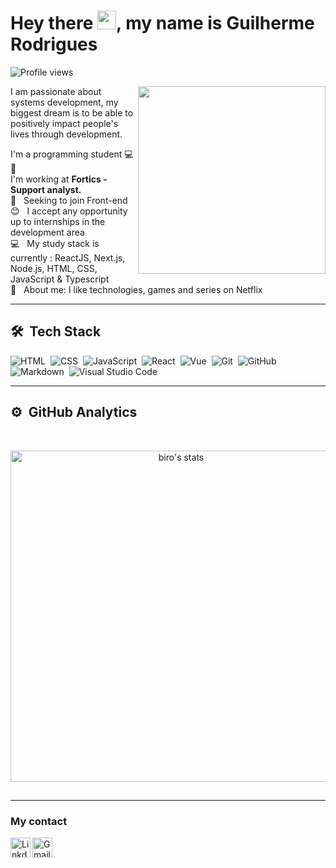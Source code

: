<h1 align="left">Hey there <img src="https://raw.githubusercontent.com/kaueMarques/kaueMarques/master/hi.gif" width="30px">, my name is Guilherme Rodrigues</h1>
<p align="left"> <img src="https://komarev.com/ghpvc/?username=marcosguilherm&color=blueviolet" alt="Profile views" /> </p>
<img align="right" width="300em" height="300em" src="https://github.com/MarcosGuilherm/MarcosGuilherm/blob/main/animation_500_kv8i962g.gif?raw=true"/>

I am passionate about systems development, my biggest dream is to be able to positively impact people's lives through development. 

I'm a programming student  :computer:
:rocket: &nbsp;
 <br/> I'm working at  **Fortics - Support analyst.**
 <br/> :blue_heart: &nbsp; Seeking to join Front-end 
 <br/> :blush: &nbsp; I accept any opportunity up to internships in the development area 
 <br/> :computer: &nbsp; My study stack is currently : ReactJS, Next.js, Node.js, HTML, CSS, JavaScript & Typescript
 <br/> 💬  &nbsp; About me: I like technologies, games and series on Netflix 
 ___

## 🛠 &nbsp;Tech Stack
![HTML](https://img.shields.io/badge/-HTML-05122A?style=flat&logo=HTML5)&nbsp;
![CSS](https://img.shields.io/badge/-CSS-05122A?style=flat&logo=CSS3&logoColor=1572B6)&nbsp;
![JavaScript](https://img.shields.io/badge/-JavaScript-05122A?style=flat&logo=javascript)&nbsp;
![React](https://img.shields.io/badge/-React-05122A?style=flat&logo=react)&nbsp;
![Vue](https://img.shields.io/badge/Vue.js-35495E?style=fflat&logo=vue.js&logoColor=4FC08D)&nbsp;
![Git](https://img.shields.io/badge/-Git-05122A?style=flat&logo=git)&nbsp;
![GitHub](https://img.shields.io/badge/-GitHub-05122A?style=flat&logo=github)&nbsp;
![Markdown](https://img.shields.io/badge/-Markdown-05122A?style=flat&logo=markdown)&nbsp;
![Visual Studio Code](https://img.shields.io/badge/-Visual%20Studio%20Code-05122A?style=flat&logo=visual-studio-code&logoColor=007ACC)&nbsp;

 ___
 ## ⚙️ &nbsp;GitHub Analytics
 <br>

<p align="center">
<img width="530em" src="https://github-readme-stats.vercel.app/api?username=marcosguilherm&show_icons=true&theme=nightowl" alt="biro's stats"/>
</p>

##


 
 ___
### My contact
<a target="_blank" href="https://www.linkedin.com/in/marcos-guilherme-193557149/">
  <img align="left" alt="LinkdeIN" width="32px" src="https://logospng.org/download/linkedin/logo-linkedin-icon-512.png" />
</a>
<a target="_blank" href="mailto:marcosguilherme.ti@gmail.com">
  <img align="left" alt="Gmail" width="32px" src="https://logospng.org/download/gmail/logo-gmail-512.png" />
</a>
</br>

<br />
